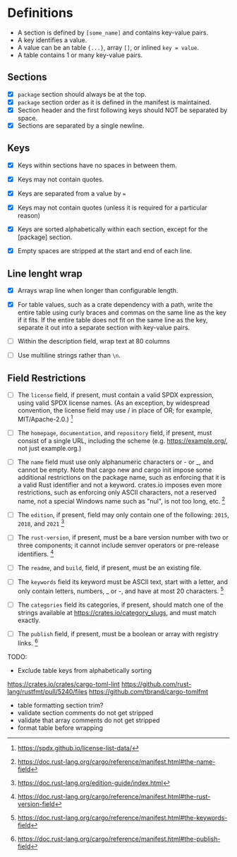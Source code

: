 # Definitions
- A section is defined by `[some_name]` and contains key-value pairs.
- A key identifies a value.
- A value can be an table `{...}`, array `[]`, or inlined `key = value`.
- A table contains 1 or many key-value pairs.

## Sections
- [X] `package` section should always be at the top.
- [X] `package` section order as it is defined in the manifest is maintained.
- [X] Section header and the first following keys should NOT be separated by space.
- [X] Sections are separated by a single newline.

## Keys
- [X] Keys within sections have no spaces in between them.
- [X] Keys may not contain quotes.
- [x] Keys are separated from a value by ` = `
- [x] Keys may not contain quotes (unless it is required for a particular reason)
- [x] Keys are sorted alphabetically within each section, except for the [package] section.

- [x] Empty spaces are stripped at the start and end of each line.

## Line lenght wrap
- [X] Arrays wrap line when longer than configurable length.
- [X] For table values, such as a crate dependency with a path, write the entire table using curly braces and commas on the same line as the key if it fits. If the entire table does not fit on the same line as the key, separate it out into a separate section with key-value pairs.

- [ ] Within the description field, wrap text at 80 columns
- [ ] Use multiline strings rather than `\n`.

## Field Restrictions

- [ ] The `license` field, if present, must contain a valid SPDX expression, using valid SPDX license names. (As an exception, by widespread convention, the license field may use / in place of OR; for example, MIT/Apache-2.0.) [^6]
- [ ] The `homepage`, `documentation`, and `repository` field, if present, must consist of a single URL, including the scheme (e.g. https://example.org/, not just example.org.)

- [ ] The `name` field must use only alphanumeric characters or - or _, and cannot be empty. Note that cargo new and cargo init impose some additional restrictions on the package name, such as enforcing that it is a valid Rust identifier and not a keyword. crates.io imposes even more restrictions, such as enforcing only ASCII characters, not a reserved name, not a special Windows name such as "nul", is not too long, etc. [^3]
- [ ] The `edition`, if present, field may only contain one of the following: `2015`, `2018`, and `2021` [^4]
- [ ] The `rust-version`, if present, must be a bare version number with two or three components; it cannot include semver operators or pre-release identifiers. [^5]
- [ ] The `readme`, and `build`, field, if present, must be an existing file.
- [ ] The `keywords` field its keyword must be ASCII text, start with a letter, and only contain letters, numbers, _ or -, and have at most 20 characters. [^7]
- [ ] The `categories` field its categories, if present, should match one of the strings available at https://crates.io/category_slugs, and must match exactly.
- [ ] The `publish` field, if present, must be a boolean or array with registry links. [^8]


TODO:
- Exclude table keys from alphabetically sorting


[1]: https://github.com/rust-dev-tools/fmt-rfcs/blob/master/guide/cargo.md?rgh-link-date=2020-04-11T05%3A30%3A22Z
[2]: https://doc.rust-lang.org/cargo/reference/manifest.html
[^3]: https://doc.rust-lang.org/cargo/reference/manifest.html#the-name-field
[^4]: https://doc.rust-lang.org/edition-guide/index.html
[^5]: https://doc.rust-lang.org/cargo/reference/manifest.html#the-rust-version-field
[^6]: https://spdx.github.io/license-list-data/
[^7]: https://doc.rust-lang.org/cargo/reference/manifest.html#the-keywords-field
[^8]: https://doc.rust-lang.org/cargo/reference/manifest.html#the-publish-field


https://crates.io/crates/cargo-toml-lint
https://github.com/rust-lang/rustfmt/pull/5240/files
https://github.com/tbrand/cargo-tomlfmt



- table formatting section trim?
- validate section comments do not get stripped
- validate that array comments do not get stripped
- format table before wrapping